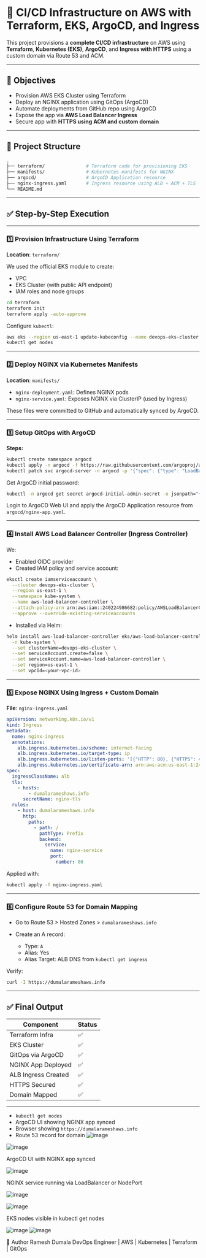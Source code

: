 # 🚀 CI/CD Infrastructure on AWS with Terraform, EKS, ArgoCD, and Ingress

This project provisions a **complete CI/CD infrastructure** on AWS using **Terraform**, **Kubernetes (EKS)**, **ArgoCD**, and **Ingress with HTTPS** using a custom domain via Route 53 and ACM.

---

## 🌟 Objectives

* Provision AWS EKS Cluster using Terraform
* Deploy an NGINX application using GitOps (ArgoCD)
* Automate deployments from GitHub repo using ArgoCD
* Expose the app via **AWS Load Balancer Ingress**
* Secure app with **HTTPS using ACM and custom domain**

---

## 🧱 Project Structure

```bash
.
├── terraform/               # Terraform code for provisioning EKS
├── manifests/               # Kubernetes manifests for NGINX
├── argocd/                  # ArgoCD Application resource
├── nginx-ingress.yaml       # Ingress resource using ALB + ACM + TLS
└── README.md
```

---

## ✅ Step-by-Step Execution

---

### 1️⃣ Provision Infrastructure Using Terraform

**Location**: `terraform/`

We used the official EKS module to create:

* VPC
* EKS Cluster (with public API endpoint)
* IAM roles and node groups

```bash
cd terraform
terraform init
terraform apply -auto-approve
```

Configure `kubectl`:

```bash
aws eks --region us-east-1 update-kubeconfig --name devops-eks-cluster
kubectl get nodes
```

---

### 2️⃣ Deploy NGINX via Kubernetes Manifests

**Location**: `manifests/`

* `nginx-deployment.yaml`: Defines NGINX pods
* `nginx-service.yaml`: Exposes NGINX via ClusterIP (used by Ingress)

These files were committed to GitHub and automatically synced by ArgoCD.

---

### 3️⃣ Setup GitOps with ArgoCD

**Steps:**

```bash
kubectl create namespace argocd
kubectl apply -n argocd -f https://raw.githubusercontent.com/argoproj/argo-cd/stable/manifests/install.yaml
kubectl patch svc argocd-server -n argocd -p '{"spec": {"type": "LoadBalancer"}}'
```

Get ArgoCD initial password:

```bash
kubectl -n argocd get secret argocd-initial-admin-secret -o jsonpath="{.data.password}" | base64 -d
```

Login to ArgoCD Web UI and apply the ArgoCD Application resource from `argocd/nginx-app.yaml`.

---

### 4️⃣ Install AWS Load Balancer Controller (Ingress Controller)

We:

* Enabled OIDC provider
* Created IAM policy and service account:

```bash
eksctl create iamserviceaccount \
  --cluster devops-eks-cluster \
  --region us-east-1 \
  --namespace kube-system \
  --name aws-load-balancer-controller \
  --attach-policy-arn arn:aws:iam::240224986682:policy/AWSLoadBalancerControllerIAMPolicy \
  --approve --override-existing-serviceaccounts
```

* Installed via Helm:

```bash
helm install aws-load-balancer-controller eks/aws-load-balancer-controller \
  -n kube-system \
  --set clusterName=devops-eks-cluster \
  --set serviceAccount.create=false \
  --set serviceAccount.name=aws-load-balancer-controller \
  --set region=us-east-1 \
  --set vpcId=<your-vpc-id>
```

---

### 5️⃣ Expose NGINX Using Ingress + Custom Domain

**File**: `nginx-ingress.yaml`

```yaml
apiVersion: networking.k8s.io/v1
kind: Ingress
metadata:
  name: nginx-ingress
  annotations:
    alb.ingress.kubernetes.io/scheme: internet-facing
    alb.ingress.kubernetes.io/target-type: ip
    alb.ingress.kubernetes.io/listen-ports: '[{"HTTP": 80}, {"HTTPS": 443}]'
    alb.ingress.kubernetes.io/certificate-arn: arn:aws:acm:us-east-1:240224986682:certificate/<your-acm-cert-id>
spec:
  ingressClassName: alb
  tls:
    - hosts:
        - dumalarameshaws.info
      secretName: nginx-tls
  rules:
    - host: dumalarameshaws.info
      http:
        paths:
          - path: /
            pathType: Prefix
            backend:
              service:
                name: nginx-service
                port:
                  number: 80
```

Applied with:

```bash
kubectl apply -f nginx-ingress.yaml
```

---

### 6️⃣ Configure Route 53 for Domain Mapping

* Go to Route 53 > Hosted Zones > `dumalarameshaws.info`
* Create an A record:

  * Type: `A`
  * Alias: Yes
  * Alias Target: ALB DNS from `kubectl get ingress`

Verify:

```bash
curl -I https://dumalarameshaws.info
```

---

## ✅ Final Output

| Component           | Status |
| ------------------- | ------ |
| Terraform Infra     | ✅      |
| EKS Cluster         | ✅      |
| GitOps via ArgoCD   | ✅      |
| NGINX App Deployed  | ✅      |
| ALB Ingress Created | ✅      |
| HTTPS Secured       | ✅      |
| Domain Mapped       | ✅      |

---

* `kubectl get nodes`
* ArgoCD UI showing NGINX app synced
* Browser showing `https://dumalarameshaws.info`
* Route 53 record for domain
![image](https://github.com/user-attachments/assets/0d37cb8a-1970-463a-b773-86918ee9ed3a)

![image](https://github.com/user-attachments/assets/9206211d-aa48-4559-ae7c-4a191d2b468a)

 ArgoCD UI with NGINX app synced

 ![image](https://github.com/user-attachments/assets/f70b184e-6d84-49f7-b903-7a3f53ca7768)


 NGINX service running via LoadBalancer or NodePort

 ![image](https://github.com/user-attachments/assets/8e7ba680-94d4-408d-9592-7ee6e5fd8fac)

 ![image](https://github.com/user-attachments/assets/aae4068c-193e-44c3-ba9c-865bdf048bb4)



 EKS nodes visible in kubectl get nodes

 ![image](https://github.com/user-attachments/assets/a2899061-1f59-475f-b2cb-ba73935f8216)
 ![image](https://github.com/user-attachments/assets/5ede5d31-d585-412b-a170-166151076970)


🙌 Author
Ramesh Dumala
DevOps Engineer | AWS | Kubernetes | Terraform | GitOps
